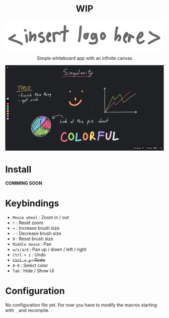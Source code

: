 <h1 align="center">WIP</h1>

![Logo](images/logo.png)
<p align="center">Simple whiteboard app with an infinite canvas</p>

![App](images/sc1.png)

# Install

**COMMING SOON**

# Keybindings

- `Mouse wheel` : Zoom in / out
- `r` : Reset zoom
- `=` : Increase brush size
- `-` : Decrease brush size
- `0` : Reset brush size
- `Middle mouse` : Pan
- `w/s/a/d` : Pan up / down / left / right
- `Ctrl + z` : Undo
- ~~`Ctrl + y` : Redo~~
- `0-9` : Select color
- `Tab` : Hide / Show UI

# Configuration

No configuration file yet. For now you have to modify the macros starting with `_` and recompile.
